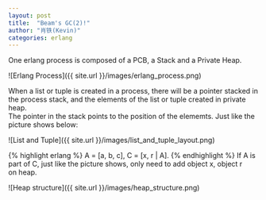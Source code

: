 ```yaml
---
layout: post
title:  "Beam's GC(2)!"
author: "肖铁(Kevin)"
categories: erlang
---
```


One erlang process is composed of a PCB, a Stack and a Private Heap.  


![Erlang Process]({{ site.url }}/images/erlang_process.png)


When a list or tuple is created in a process, there will be a pointer stacked in  
 the process stack, and the elements of the list or tuple created in private heap.  
The pointer in the stack points to the position of the elememts. Just like the  
 picture shows below:


![List and Tuple]({{ site.url }}/images/list_and_tuple_layout.png)


{% highlight erlang %}
A = [a, b, c],
C = [x, r | A].
{% endhighlight %}
If A is part of C, just like the picture shows, only need to add object x, object r  
on heap.


![Heap structure]({{ site.url }}/images/heap_structure.png)